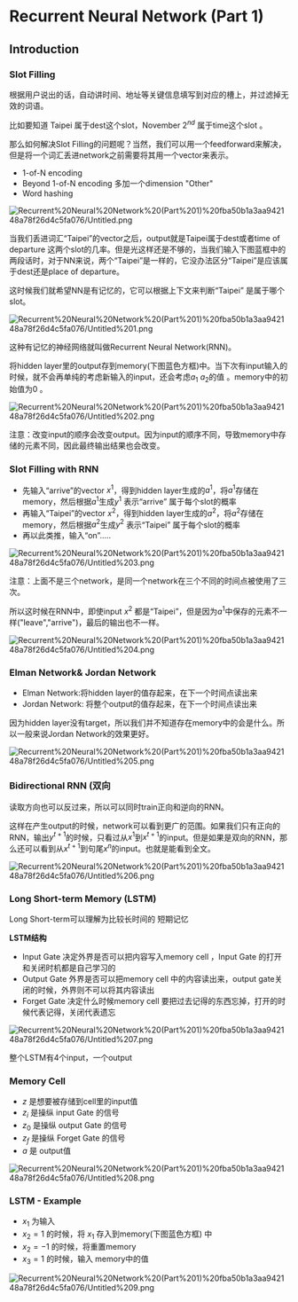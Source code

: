 # Recurrent Neural Network (Part 1)

## Introduction

### Slot Filling

根据用户说出的话，自动讲时间、地址等关键信息填写到对应的槽上，并过滤掉无效的词语。

比如要知道 Taipei 属于dest这个slot，November $2^{nd}$ 属于time这个slot 。

那么如何解决Slot Filling的问题呢？当然，我们可以用一个feedforward来解决，但是将一个词汇丢进network之前需要将其用一个vector来表示。

- 1-of-N encoding
- Beyond 1-of-N encoding 多加一个dimension  "Other"
- Word hashing

![Recurrent%20Neural%20Network%20(Part%201)%20fba50b1a3aa942148a78f26d4c5fa076/Untitled.png](Recurrent%20Neural%20Network%20(Part%201)%20fba50b1a3aa942148a78f26d4c5fa076/Untitled.png)

当我们丢进词汇“Taipei”的vector之后，output就是Taipei属于dest或者time of departure 这两个slot的几率。但是光这样还是不够的，当我们输入下图蓝框中的两段话时，对于NN来说，两个“Taipei”是一样的，它没办法区分“Taipei”是应该属于dest还是place of departure。

这时候我们就希望NN是有记忆的，它可以根据上下文来判断“Taipei” 是属于哪个slot。

![Recurrent%20Neural%20Network%20(Part%201)%20fba50b1a3aa942148a78f26d4c5fa076/Untitled%201.png](Recurrent%20Neural%20Network%20(Part%201)%20fba50b1a3aa942148a78f26d4c5fa076/Untitled%201.png)

这种有记忆的神经网络就叫做Recurrent Neural Network(RNN)。

将hidden layer里的output存到memory(下图蓝色方框)中。当下次有input输入的时候，就不会再单纯的考虑新输入的input，还会考虑$a_1$  $a_2$的值 。memory中的初始值为0 。

![Recurrent%20Neural%20Network%20(Part%201)%20fba50b1a3aa942148a78f26d4c5fa076/Untitled%202.png](Recurrent%20Neural%20Network%20(Part%201)%20fba50b1a3aa942148a78f26d4c5fa076/Untitled%202.png)

注意：改变input的顺序会改变output。因为input的顺序不同，导致memory中存储的元素不同，因此最终输出结果也会改变。

### Slot Filling with RNN

- 先输入“arrive”的vector $x^1$，得到hidden layer生成的$a^1$，将$a^1$存储在memory，然后根据$a^1$生成$y^1$ 表示“arrive” 属于每个slot的概率
- 再输入“Taipei”的vector $x^2$，得到hidden layer生成的$a^2$，将$a^2$存储在memory，然后根据$a^2$生成$y^2$ 表示“Taipei” 属于每个slot的概率
- 再以此类推，输入“on”.....

![Recurrent%20Neural%20Network%20(Part%201)%20fba50b1a3aa942148a78f26d4c5fa076/Untitled%203.png](Recurrent%20Neural%20Network%20(Part%201)%20fba50b1a3aa942148a78f26d4c5fa076/Untitled%203.png)

注意：上面不是三个network，是同一个network在三个不同的时间点被使用了三次。

所以这时候在RNN中，即使input $x^2$ 都是“Taipei”，但是因为$a^1$中保存的元素不一样("leave","arrive")，最后的输出也不一样。

![Recurrent%20Neural%20Network%20(Part%201)%20fba50b1a3aa942148a78f26d4c5fa076/Untitled%204.png](Recurrent%20Neural%20Network%20(Part%201)%20fba50b1a3aa942148a78f26d4c5fa076/Untitled%204.png)

### Elman Network& Jordan Network

- Elman Network:将hidden layer的值存起来，在下一个时间点读出来
- Jordan Network: 将整个output的值存起来，在下一个时间点读出来

因为hidden layer没有target，所以我们并不知道存在memory中的会是什么。所以一般来说Jordan Network的效果更好。

![Recurrent%20Neural%20Network%20(Part%201)%20fba50b1a3aa942148a78f26d4c5fa076/Untitled%205.png](Recurrent%20Neural%20Network%20(Part%201)%20fba50b1a3aa942148a78f26d4c5fa076/Untitled%205.png)

### Bidirectional RNN (双向

读取方向也可以反过来，所以可以同时train正向和逆向的RNN。

这样在产生output的时候，network可以看到更广的范围。如果我们只有正向的RNN，输出$y^{t+1}$的时候，只看过从$x^1$到$x^{t+1}$的input。但是如果是双向的RNN，那么还可以看到从$x^{t+1}$到句尾$x^n$的input。也就是能看到全文。

![Recurrent%20Neural%20Network%20(Part%201)%20fba50b1a3aa942148a78f26d4c5fa076/Untitled%206.png](Recurrent%20Neural%20Network%20(Part%201)%20fba50b1a3aa942148a78f26d4c5fa076/Untitled%206.png)

### Long Short-term Memory (LSTM)

Long Short-term可以理解为比较长时间的 短期记忆

**LSTM结构**

- Input Gate 决定外界是否可以把内容写入memory cell ，Input Gate 的打开和关闭时机都是自己学习的
- Output Gate  外界是否可以把memory cell 中的内容读出来，output gate关闭的时候，外界则不可以将其内容读出
- Forget Gate 决定什么时候memory cell 要把过去记得的东西忘掉，打开的时候代表记得，关闭代表遗忘

![Recurrent%20Neural%20Network%20(Part%201)%20fba50b1a3aa942148a78f26d4c5fa076/Untitled%207.png](Recurrent%20Neural%20Network%20(Part%201)%20fba50b1a3aa942148a78f26d4c5fa076/Untitled%207.png)

整个LSTM有4个input，一个output

### Memory Cell

- $z$ 是想要被存储到cell里的input值
- $z_i$ 是操纵 input Gate 的信号
- $z_0$ 是操纵 output Gate 的信号
- $z_f$ 是操纵 Forget Gate 的信号
- $a$ 是 output值

![Recurrent%20Neural%20Network%20(Part%201)%20fba50b1a3aa942148a78f26d4c5fa076/Untitled%208.png](Recurrent%20Neural%20Network%20(Part%201)%20fba50b1a3aa942148a78f26d4c5fa076/Untitled%208.png)

### LSTM - Example

- $x_1$ 为输入
- $x_2=1$ 的时候，将 $x_1$ 存入到memory(下图蓝色方框) 中
- $x_2=-1$ 的时候，将重置memory
- $x_3=1$ 的时候，输入 memory中的值

![Recurrent%20Neural%20Network%20(Part%201)%20fba50b1a3aa942148a78f26d4c5fa076/Untitled%209.png](Recurrent%20Neural%20Network%20(Part%201)%20fba50b1a3aa942148a78f26d4c5fa076/Untitled%209.png)